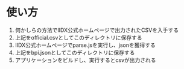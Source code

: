 # 使い方

1. 何かしらの方法でIIDX公式ホームページで出力されたCSVを入手する
1. 上記をofficial.csvとしてこのディレクトリに保存する
1. IIDX公式ホームページでparse.jsを実行し、jsonを獲得する
1. 上記をbpi.jsonとしてこのディレクトリに保存する
1. アプリケーションをビルドし、実行するとcsvが出力される